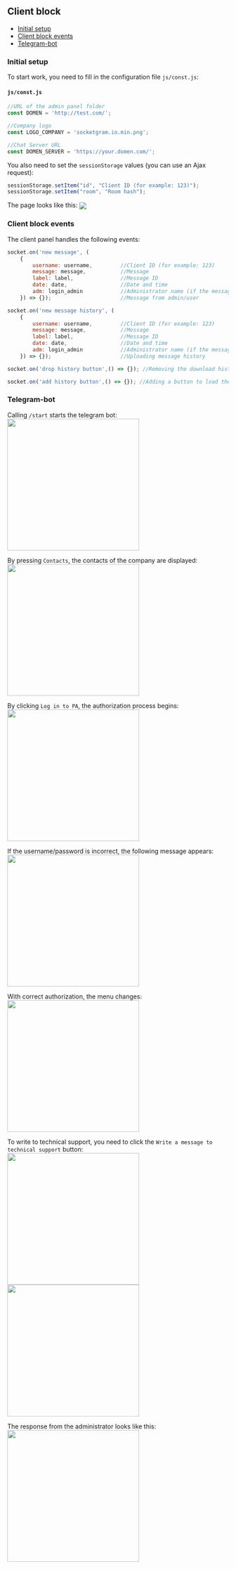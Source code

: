 ## <a name="clientphp"></a> Client block

* [Initial setup](#startuserclient)
* [Client block events](#eventuser)
* [Telegram-bot](#usertlgrm)

### <a name="startuserclient"> Initial setup
To start work, you need to fill in the configuration file `js/const.js`:
#### `js/const.js`
```js
//URL of the admin panel folder
const DOMEN = 'http://test.com/';

//Company logo
const LOGO_COMPANY = 'socketgram.io.min.png';

//Chat Server URL
const DOMEN_SERVER = 'https://your.domen.com/';
```
You also need to set the `sessionStorage` values ​​(you can use an Ajax request):
```js
sessionStorage.setItem("id", "Client ID (for example: 123)");
sessionStorage.setItem("room", "Room hash");
```
The page looks like this:
<img src="../docs/client.PNG" align="center">

### <a name="eventuser"> Client block events

The client panel handles the following events:
```js
socket.on('new message', (
    {
        username: username,         //Client ID (for example: 123)
        message: message,           //Message
        label: label,               //Message ID
        date: date,                 //Date and time
        adm: login_admin            //Administrator name (if the message was written by the client, the parameter is 0)
    }) => {});                      //Message from admin/user
```
```js
socket.on('new message history', (
    {
        username: username,         //Client ID (for example: 123)
        message: message,           //Message
        label: label,               //Message ID
        date: date,                 //Date and time
        adm: login_admin            //Administrator name (if the message was written by the client, the parameter is 0)
    }) => {});                      //Uploading message history
```
```js
socket.on('drop history button',() => {}); //Removing the download history button
```
```js
socket.on('add history button',() => {}); //Adding a button to load the message history
```

### <a name="usertlgrm"> Telegram-bot

Calling `/start` starts the telegram bot:
<br>
<img src="../docs/t1.jpg" width="300px">

By pressing `Contacts`, the contacts of the company are displayed:
<br>
<img src="../docs/t2.jpg" width="300px">

By clicking `Log in to PA`, the authorization process begins:
<br>
<img src="../docs/t3.jpg" width="300px">

If the username/password is incorrect, the following message appears:
<br>
<img src="../docs/t4.jpg" width="300px">

With correct authorization, the menu changes:
<br>
<img src="../docs/t5.jpg" width="300px">

To write to technical support, you need to click the `Write a message to technical support` button:
<br>
<img src="../docs/t6.jpg" width="300px">
<img src="../docs/t7.jpg" width="300px">

The response from the administrator looks like this:
<br>
<img src="../docs/t8.jpg" width="300px">